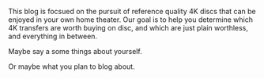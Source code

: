 This blog is focsued on the pursuit of reference quality 4K discs that can be enjoyed in your own home theater. Our goal is to help you determine which 4K transfers are worth buying on disc, and which are just plain worthless, and everything in between.

Maybe say a some things about yourself.

Or maybe what you plan to blog about.
